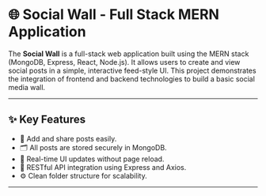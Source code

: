 # 🌐 Social Wall - Full Stack MERN Application

The **Social Wall** is a full-stack web application built using the MERN stack (MongoDB, Express, React, Node.js). It allows users to create and view social posts in a simple, interactive feed-style UI. This project demonstrates the integration of frontend and backend technologies to build a basic social media wall.

---

## ✨ Key Features

- 📝 Add and share posts easily.
- 🗂️ All posts are stored securely in MongoDB.
- 🔄 Real-time UI updates without page reload.
- 🔗 RESTful API integration using Express and Axios.
- ⚙️ Clean folder structure for scalability.

---